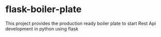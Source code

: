 # flask-boiler-plate
This project provides the production ready boiler plate  to start Rest Api development in python using flask
